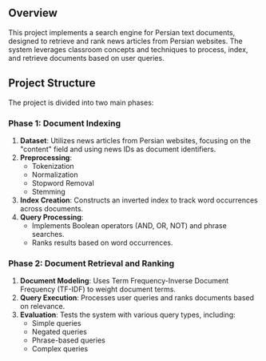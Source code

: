 ## Overview

This project implements a search engine for Persian text documents, designed to retrieve and rank news articles from Persian websites. The system leverages classroom concepts and techniques to process, index, and retrieve documents based on user queries.

## Project Structure

The project is divided into two main phases:

### Phase 1: Document Indexing

1. **Dataset**: Utilizes news articles from Persian websites, focusing on the "content" field and using news IDs as document identifiers.
2. **Preprocessing**:
   - Tokenization
   - Normalization
   - Stopword Removal
   - Stemming
3. **Index Creation**: Constructs an inverted index to track word occurrences across documents.
4. **Query Processing**:
   - Implements Boolean operators (AND, OR, NOT) and phrase searches.
   - Ranks results based on word occurrences.

### Phase 2: Document Retrieval and Ranking

1. **Document Modeling**: Uses Term Frequency-Inverse Document Frequency (TF-IDF) to weight document terms.
2. **Query Execution**: Processes user queries and ranks documents based on relevance.
3. **Evaluation**: Tests the system with various query types, including:
   - Simple queries
   - Negated queries
   - Phrase-based queries
   - Complex queries
